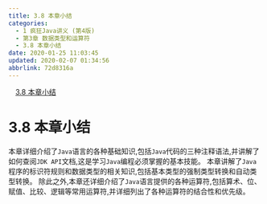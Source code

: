 ```yaml
---
title: 3.8 本章小结
categories: 
  - 1 疯狂Java讲义 (第4版)
  - 第3章 数据类型和运算符
  - 3.8 本章小结
date: 2020-01-25 11:03:45
updated: 2020-02-07 01:34:56
abbrlink: 72d8316a
---
```

<div id='my_toc'><a href="/JavaReadingNotes/72d8316a/#3-8-本章小结" class="header_1">3.8 本章小结</a>&nbsp;<br></div>
<style>.header_1{margin-left: 1em;}.header_2{margin-left: 2em;}.header_3{margin-left: 3em;}.header_4{margin-left: 4em;}.header_5{margin-left: 5em;}.header_6{margin-left: 6em;}</style>
<!--more-->
<script>if (navigator.platform.search('arm')==-1){document.getElementById('my_toc').style.display = 'none';}var e,p = document.getElementsByTagName('p');while (p.length>0) {e = p[0];e.parentElement.removeChild(e);}</script>

<!--end-->
# 3.8 本章小结
本章详细介绍了`Java`语言的各种基础知识,包括`Java`代码的三种注释语法,并讲解了如何查阅`JDK API`文档,这是学习`Java`编程必须掌握的基本技能。
本章讲解了`Java`程序的标识符规则和数据类型的相关知识,包括基本类型的强制类型转换和自动类型转换。
除此之外,本章还详细介绍了`Java`语言提供的各种运算符,包括算术、位、赋值、比较、逻辑等常用运算符,并详细列出了各种运算符的结合性和优先级。
